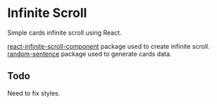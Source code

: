 # Infinite Scroll

Simple cards infinite scroll using React.

[react-infinite-scroll-component](https://www.npmjs.com/package/react-infinite-scroll-component) package used to create infinite scroll.\
[random-sentence](https://www.npmjs.com/package/random-sentence) package used to generate cards data.

## Todo

Need to fix styles.
